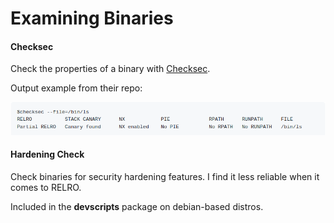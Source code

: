 # Examining Binaries

#### Checksec

Check the properties of a binary with [Checksec](https://github.com/slimm609/checksec.sh).

Output example from their repo:

![](../.gitbook/assets/image.png)

#### Hardening Check

Check binaries for security hardening features. I find it less reliable when it comes to RELRO.

Included in the **devscripts** package on debian-based distros.

